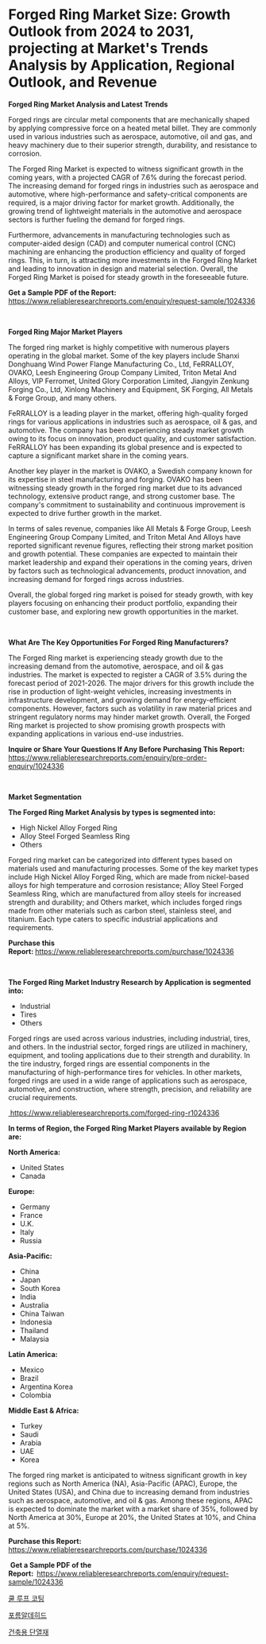 <p><h1>Forged Ring Market Size: Growth Outlook from 2024 to 2031, projecting at Market's Trends Analysis by Application, Regional Outlook, and Revenue</h1></p><p><strong>Forged Ring Market Analysis and Latest Trends</strong></p>
<p><p>Forged rings are circular metal components that are mechanically shaped by applying compressive force on a heated metal billet. They are commonly used in various industries such as aerospace, automotive, oil and gas, and heavy machinery due to their superior strength, durability, and resistance to corrosion.</p><p>The Forged Ring Market is expected to witness significant growth in the coming years, with a projected CAGR of 7.6% during the forecast period. The increasing demand for forged rings in industries such as aerospace and automotive, where high-performance and safety-critical components are required, is a major driving factor for market growth. Additionally, the growing trend of lightweight materials in the automotive and aerospace sectors is further fueling the demand for forged rings.</p><p>Furthermore, advancements in manufacturing technologies such as computer-aided design (CAD) and computer numerical control (CNC) machining are enhancing the production efficiency and quality of forged rings. This, in turn, is attracting more investments in the Forged Ring Market and leading to innovation in design and material selection. Overall, the Forged Ring Market is poised for steady growth in the foreseeable future.</p></p>
<p><strong>Get a Sample PDF of the Report:&nbsp;</strong> <a href="https://www.reliableresearchreports.com/enquiry/request-sample/1024336">https://www.reliableresearchreports.com/enquiry/request-sample/1024336</a></p>
<p>&nbsp;</p>
<p><strong>Forged Ring Major Market Players</strong></p>
<p><p>The forged ring market is highly competitive with numerous players operating in the global market. Some of the key players include Shanxi Donghuang Wind Power Flange Manufacturing Co., Ltd, FeRRALLOY, OVAKO, Leesh Engineering Group Company Limited, Triton Metal And Alloys, VIP Ferromet, United Glory Corporation Limited, Jiangyin Zenkung Forging Co., Ltd, Xinlong Machinery and Equipment, SK Forging, All Metals & Forge Group, and many others.</p><p>FeRRALLOY is a leading player in the market, offering high-quality forged rings for various applications in industries such as aerospace, oil & gas, and automotive. The company has been experiencing steady market growth owing to its focus on innovation, product quality, and customer satisfaction. FeRRALLOY has been expanding its global presence and is expected to capture a significant market share in the coming years.</p><p>Another key player in the market is OVAKO, a Swedish company known for its expertise in steel manufacturing and forging. OVAKO has been witnessing steady growth in the forged ring market due to its advanced technology, extensive product range, and strong customer base. The company's commitment to sustainability and continuous improvement is expected to drive further growth in the market.</p><p>In terms of sales revenue, companies like All Metals & Forge Group, Leesh Engineering Group Company Limited, and Triton Metal And Alloys have reported significant revenue figures, reflecting their strong market position and growth potential. These companies are expected to maintain their market leadership and expand their operations in the coming years, driven by factors such as technological advancements, product innovation, and increasing demand for forged rings across industries.</p><p>Overall, the global forged ring market is poised for steady growth, with key players focusing on enhancing their product portfolio, expanding their customer base, and exploring new growth opportunities in the market.</p></p>
<p>&nbsp;</p>
<p><strong>What Are The Key Opportunities For Forged Ring Manufacturers?</strong></p>
<p><p>The Forged Ring market is experiencing steady growth due to the increasing demand from the automotive, aerospace, and oil & gas industries. The market is expected to register a CAGR of 3.5% during the forecast period of 2021-2026. The major drivers for this growth include the rise in production of light-weight vehicles, increasing investments in infrastructure development, and growing demand for energy-efficient components. However, factors such as volatility in raw material prices and stringent regulatory norms may hinder market growth. Overall, the Forged Ring market is projected to show promising growth prospects with expanding applications in various end-use industries.</p></p>
<p><strong>Inquire or Share Your Questions If Any Before Purchasing This Report:</strong> <a href="https://www.reliableresearchreports.com/enquiry/pre-order-enquiry/1024336">https://www.reliableresearchreports.com/enquiry/pre-order-enquiry/1024336</a></p>
<p>&nbsp;</p>
<p><strong>Market Segmentation</strong></p>
<p><strong>The Forged Ring Market Analysis by types is segmented into:</strong></p>
<p><ul><li>High Nickel Alloy Forged Ring</li><li>Alloy Steel Forged Seamless Ring</li><li>Others</li></ul></p>
<p><p>Forged ring market can be categorized into different types based on materials used and manufacturing processes. Some of the key market types include High Nickel Alloy Forged Ring, which are made from nickel-based alloys for high temperature and corrosion resistance; Alloy Steel Forged Seamless Ring, which are manufactured from alloy steels for increased strength and durability; and Others market, which includes forged rings made from other materials such as carbon steel, stainless steel, and titanium. Each type caters to specific industrial applications and requirements.</p></p>
<p><strong>Purchase this Report:&nbsp;</strong><a href="https://www.reliableresearchreports.com/purchase/1024336">https://www.reliableresearchreports.com/purchase/1024336</a></p>
<p>&nbsp;</p>
<p><strong>The Forged Ring Market Industry Research by Application is segmented into:</strong></p>
<p><ul><li>Industrial</li><li>Tires</li><li>Others</li></ul></p>
<p><p>Forged rings are used across various industries, including industrial, tires, and others. In the industrial sector, forged rings are utilized in machinery, equipment, and tooling applications due to their strength and durability. In the tire industry, forged rings are essential components in the manufacturing of high-performance tires for vehicles. In other markets, forged rings are used in a wide range of applications such as aerospace, automotive, and construction, where strength, precision, and reliability are crucial requirements.</p></p>
<p><a href="https://www.reliableresearchreports.com/forged-ring-r1024336">&nbsp;https://www.reliableresearchreports.com/forged-ring-r1024336</a></p>
<p><strong>In terms of Region, the Forged Ring Market Players available by Region are:</strong></p>
<p>
    <p> <strong> North America: </strong>
        <ul>
            <li>United States</li>
            <li>Canada</li>
        </ul>
        </p> 
    <p> <strong> Europe: </strong>
        <ul>
            <li>Germany</li>
            <li>France</li>
            <li>U.K.</li>
            <li>Italy</li>
            <li>Russia</li>
        </ul>
        </p> 
    <p> <strong> Asia-Pacific: </strong>
        <ul>
            <li>China</li>
            <li>Japan</li>
            <li>South Korea</li>
            <li>India</li>
            <li>Australia</li>
            <li>China Taiwan</li>
            <li>Indonesia</li>
            <li>Thailand</li>
            <li>Malaysia</li>
        </ul>
        </p> 
    <p> <strong> Latin America: </strong>
        <ul>
            <li>Mexico</li>
            <li>Brazil</li>
            <li>Argentina Korea</li>
            <li>Colombia</li>
        </ul>
        </p> 
    <p> <strong> Middle East & Africa: </strong>
        <ul>
            <li>Turkey</li>
            <li>Saudi</li>
            <li>Arabia</li>
            <li>UAE</li>
            <li>Korea</li>
        </ul>
    </p>
    </p>
<p><p>The forged ring market is anticipated to witness significant growth in key regions such as North America (NA), Asia-Pacific (APAC), Europe, the United States (USA), and China due to increasing demand from industries such as aerospace, automotive, and oil & gas. Among these regions, APAC is expected to dominate the market with a market share of 35%, followed by North America at 30%, Europe at 20%, the United States at 10%, and China at 5%.</p></p>
<p><strong>Purchase this Report: </strong><a href="https://www.reliableresearchreports.com/purchase/1024336">https://www.reliableresearchreports.com/purchase/1024336</a></p>
<p>&nbsp;<strong>Get a Sample PDF of the Report:&nbsp;&nbsp;</strong><a href="https://www.reliableresearchreports.com/enquiry/request-sample/1024336">https://www.reliableresearchreports.com/enquiry/request-sample/1024336</a></p>
<p><strong></strong></p>
<p><p><a href="https://github.com/mithunmistry2258/Market-Research-Report-List-2/blob/main/448699678244.md">쿨 루프 코팅</a></p><p><a href="https://github.com/konokaryan/Market-Research-Report-List-2/blob/main/320855978246.md">포름알데히드</a></p><p><a href="https://github.com/DavidRobb19/Market-Research-Report-List-2/blob/main/861775978243.md">건축용 단열재</a></p></p>